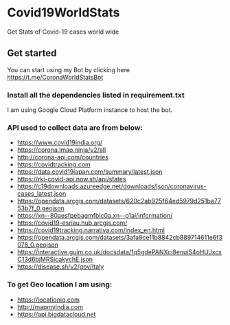 # Covid19WorldStats
Get Stats of Covid-19 cases world wide

## Get started
You can start using my Bot by clicking here 
https://t.me/CoronaWorldStatsBot

### Install all the dependencies listed in requirement.txt

I am using Google Cloud Platform instance to host the bot.

### API used to collect data are from below:

- https://www.covid19india.org/
- https://corona.lmao.ninja/v2/all
- http://corona-api.com/countries
- https://covidtracking.com
- https://data.covid19japan.com/summary/latest.json
- https://rki-covid-api.now.sh/api/states
- https://c19downloads.azureedge.net/downloads/json/coronavirus-cases_latest.json
- https://opendata.arcgis.com/datasets/620c2ab925f64ed5979d251ba7753b7f_0.geojson
- https://xn--80aesfpebagmfblc0a.xn--p1ai/information/
- https://covid19-esriau.hub.arcgis.com/
- https://covid19tracking.narrativa.com/index_en.html
- https://opendata.arcgis.com/datasets/3afa9ce11b8842cb889714611e6f3076_0.geojson
- https://interactive.guim.co.uk/docsdata/1q5gdePANXci8enuiS4oHUJxcxC13d6bjMRSicakychE.json
- https://disease.sh/v2/gov/Italy

### To get Geo location I am using: 

- https://locationiq.com
- http://mapmyindia.com
- https://api.bigdatacloud.net

